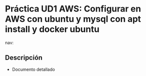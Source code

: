 # Práctica UD1 AWS: Configurar en AWS con ubuntu y mysql con apt install y docker ubuntu

nav:

## Descripción

* Documento detallado
